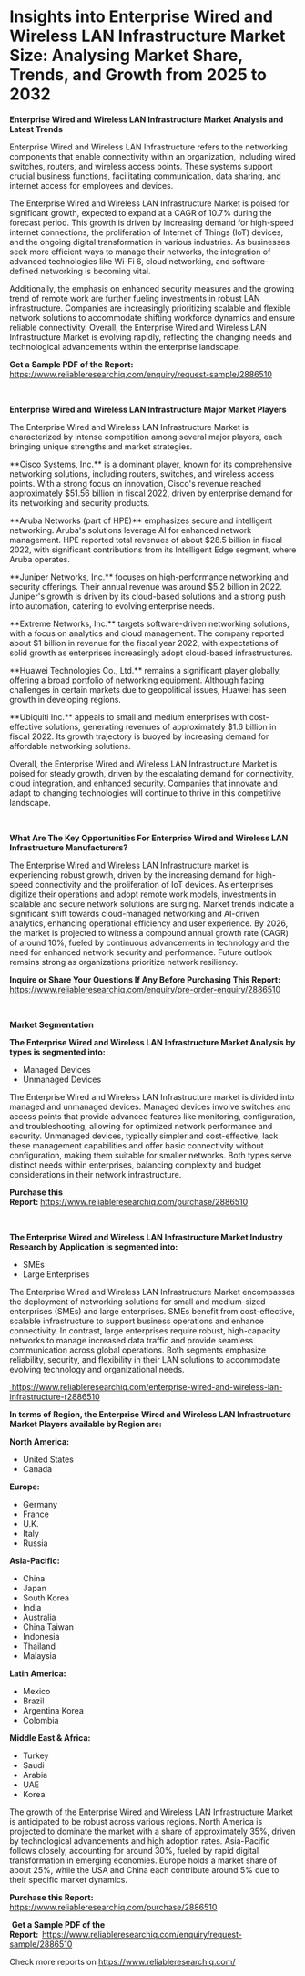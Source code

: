 <p><h1>Insights into Enterprise Wired and Wireless LAN Infrastructure Market Size: Analysing Market Share, Trends, and Growth from 2025 to 2032</h1></p><p><strong>Enterprise Wired and Wireless LAN Infrastructure Market Analysis and Latest Trends</strong></p>
<p><p>Enterprise Wired and Wireless LAN Infrastructure refers to the networking components that enable connectivity within an organization, including wired switches, routers, and wireless access points. These systems support crucial business functions, facilitating communication, data sharing, and internet access for employees and devices.</p><p>The Enterprise Wired and Wireless LAN Infrastructure Market is poised for significant growth, expected to expand at a CAGR of 10.7% during the forecast period. This growth is driven by increasing demand for high-speed internet connections, the proliferation of Internet of Things (IoT) devices, and the ongoing digital transformation in various industries. As businesses seek more efficient ways to manage their networks, the integration of advanced technologies like Wi-Fi 6, cloud networking, and software-defined networking is becoming vital.</p><p>Additionally, the emphasis on enhanced security measures and the growing trend of remote work are further fueling investments in robust LAN infrastructure. Companies are increasingly prioritizing scalable and flexible network solutions to accommodate shifting workforce dynamics and ensure reliable connectivity. Overall, the Enterprise Wired and Wireless LAN Infrastructure Market is evolving rapidly, reflecting the changing needs and technological advancements within the enterprise landscape.</p></p>
<p><strong>Get a Sample PDF of the Report:&nbsp;</strong> <a href="https://www.reliableresearchiq.com/enquiry/request-sample/2886510?utm_campaign=3505&utm_medium=2&utm_source=Github&utm_content=ia&utm_term=13032025&utm_id=enterprise-wired-and-wireless-lan-infrastructure">https://www.reliableresearchiq.com/enquiry/request-sample/2886510</a></p>
<p>&nbsp;</p>
<p><strong>Enterprise Wired and Wireless LAN Infrastructure Major Market Players</strong></p>
<p><p>The Enterprise Wired and Wireless LAN Infrastructure Market is characterized by intense competition among several major players, each bringing unique strengths and market strategies. </p><p>**Cisco Systems, Inc.** is a dominant player, known for its comprehensive networking solutions, including routers, switches, and wireless access points. With a strong focus on innovation, Cisco's revenue reached approximately $51.56 billion in fiscal 2022, driven by enterprise demand for its networking and security products.</p><p>**Aruba Networks (part of HPE)** emphasizes secure and intelligent networking. Aruba's solutions leverage AI for enhanced network management. HPE reported total revenues of about $28.5 billion in fiscal 2022, with significant contributions from its Intelligent Edge segment, where Aruba operates.</p><p>**Juniper Networks, Inc.** focuses on high-performance networking and security offerings. Their annual revenue was around $5.2 billion in 2022. Juniper's growth is driven by its cloud-based solutions and a strong push into automation, catering to evolving enterprise needs.</p><p>**Extreme Networks, Inc.** targets software-driven networking solutions, with a focus on analytics and cloud management. The company reported about $1 billion in revenue for the fiscal year 2022, with expectations of solid growth as enterprises increasingly adopt cloud-based infrastructures.</p><p>**Huawei Technologies Co., Ltd.** remains a significant player globally, offering a broad portfolio of networking equipment. Although facing challenges in certain markets due to geopolitical issues, Huawei has seen growth in developing regions.</p><p>**Ubiquiti Inc.** appeals to small and medium enterprises with cost-effective solutions, generating revenues of approximately $1.6 billion in fiscal 2022. Its growth trajectory is buoyed by increasing demand for affordable networking solutions.</p><p>Overall, the Enterprise Wired and Wireless LAN Infrastructure Market is poised for steady growth, driven by the escalating demand for connectivity, cloud integration, and enhanced security. Companies that innovate and adapt to changing technologies will continue to thrive in this competitive landscape.</p></p>
<p>&nbsp;</p>
<p><strong>What Are The Key Opportunities For Enterprise Wired and Wireless LAN Infrastructure Manufacturers?</strong></p>
<p><p>The Enterprise Wired and Wireless LAN Infrastructure market is experiencing robust growth, driven by the increasing demand for high-speed connectivity and the proliferation of IoT devices. As enterprises digitize their operations and adopt remote work models, investments in scalable and secure network solutions are surging. Market trends indicate a significant shift towards cloud-managed networking and AI-driven analytics, enhancing operational efficiency and user experience. By 2026, the market is projected to witness a compound annual growth rate (CAGR) of around 10%, fueled by continuous advancements in technology and the need for enhanced network security and performance. Future outlook remains strong as organizations prioritize network resiliency.</p></p>
<p><strong>Inquire or Share Your Questions If Any Before Purchasing This Report:</strong> <a href="https://www.reliableresearchiq.com/enquiry/pre-order-enquiry/2886510?utm_campaign=3505&utm_medium=2&utm_source=Github&utm_content=ia&utm_term=13032025&utm_id=enterprise-wired-and-wireless-lan-infrastructure">https://www.reliableresearchiq.com/enquiry/pre-order-enquiry/2886510</a></p>
<p>&nbsp;</p>
<p><strong>Market Segmentation</strong></p>
<p><strong>The Enterprise Wired and Wireless LAN Infrastructure Market Analysis by types is segmented into:</strong></p>
<p><ul><li>Managed Devices</li><li>Unmanaged Devices</li></ul></p>
<p><p>The Enterprise Wired and Wireless LAN Infrastructure market is divided into managed and unmanaged devices. Managed devices involve switches and access points that provide advanced features like monitoring, configuration, and troubleshooting, allowing for optimized network performance and security. Unmanaged devices, typically simpler and cost-effective, lack these management capabilities and offer basic connectivity without configuration, making them suitable for smaller networks. Both types serve distinct needs within enterprises, balancing complexity and budget considerations in their network infrastructure.</p></p>
<p><strong>Purchase this Report:&nbsp;</strong><a href="https://www.reliableresearchiq.com/purchase/2886510?utm_campaign=3505&utm_medium=2&utm_source=Github&utm_content=ia&utm_term=13032025&utm_id=enterprise-wired-and-wireless-lan-infrastructure">https://www.reliableresearchiq.com/purchase/2886510</a></p>
<p>&nbsp;</p>
<p><strong>The Enterprise Wired and Wireless LAN Infrastructure Market Industry Research by Application is segmented into:</strong></p>
<p><ul><li>SMEs</li><li>Large Enterprises</li></ul></p>
<p><p>The Enterprise Wired and Wireless LAN Infrastructure Market encompasses the deployment of networking solutions for small and medium-sized enterprises (SMEs) and large enterprises. SMEs benefit from cost-effective, scalable infrastructure to support business operations and enhance connectivity. In contrast, large enterprises require robust, high-capacity networks to manage increased data traffic and provide seamless communication across global operations. Both segments emphasize reliability, security, and flexibility in their LAN solutions to accommodate evolving technology and organizational needs.</p></p>
<p><a href="https://www.reliableresearchiq.com/enterprise-wired-and-wireless-lan-infrastructure-r2886510?utm_campaign=3505&utm_medium=2&utm_source=Github&utm_content=ia&utm_term=13032025&utm_id=enterprise-wired-and-wireless-lan-infrastructure">&nbsp;https://www.reliableresearchiq.com/enterprise-wired-and-wireless-lan-infrastructure-r2886510</a></p>
<p><strong>In terms of Region, the Enterprise Wired and Wireless LAN Infrastructure Market Players available by Region are:</strong></p>
<p>
    <p> <strong> North America: </strong>
        <ul>
            <li>United States</li>
            <li>Canada</li>
        </ul>
        </p> 
    <p> <strong> Europe: </strong>
        <ul>
            <li>Germany</li>
            <li>France</li>
            <li>U.K.</li>
            <li>Italy</li>
            <li>Russia</li>
        </ul>
        </p> 
    <p> <strong> Asia-Pacific: </strong>
        <ul>
            <li>China</li>
            <li>Japan</li>
            <li>South Korea</li>
            <li>India</li>
            <li>Australia</li>
            <li>China Taiwan</li>
            <li>Indonesia</li>
            <li>Thailand</li>
            <li>Malaysia</li>
        </ul>
        </p> 
    <p> <strong> Latin America: </strong>
        <ul>
            <li>Mexico</li>
            <li>Brazil</li>
            <li>Argentina Korea</li>
            <li>Colombia</li>
        </ul>
        </p> 
    <p> <strong> Middle East & Africa: </strong>
        <ul>
            <li>Turkey</li>
            <li>Saudi</li>
            <li>Arabia</li>
            <li>UAE</li>
            <li>Korea</li>
        </ul>
    </p>
    </p>
<p><p>The growth of the Enterprise Wired and Wireless LAN Infrastructure Market is anticipated to be robust across various regions. North America is projected to dominate the market with a share of approximately 35%, driven by technological advancements and high adoption rates. Asia-Pacific follows closely, accounting for around 30%, fueled by rapid digital transformation in emerging economies. Europe holds a market share of about 25%, while the USA and China each contribute around 5% due to their specific market dynamics.</p></p>
<p><strong>Purchase this Report: </strong><a href="https://www.reliableresearchiq.com/purchase/2886510?utm_campaign=3505&utm_medium=2&utm_source=Github&utm_content=ia&utm_term=13032025&utm_id=enterprise-wired-and-wireless-lan-infrastructure">https://www.reliableresearchiq.com/purchase/2886510</a></p>
<p>&nbsp;<strong>Get a Sample PDF of the Report:&nbsp;&nbsp;</strong><a href="https://www.reliableresearchiq.com/enquiry/request-sample/2886510?utm_campaign=3505&utm_medium=2&utm_source=Github&utm_content=ia&utm_term=13032025&utm_id=enterprise-wired-and-wireless-lan-infrastructure">https://www.reliableresearchiq.com/enquiry/request-sample/2886510</a></p>
<p><strong></strong></p>
<p>Check more reports on <a href="https://www.reliableresearchiq.com/?utm_campaign=3505&utm_medium=2&utm_source=Github&utm_content=ia&utm_term=13032025&utm_id=enterprise-wired-and-wireless-lan-infrastructure">https://www.reliableresearchiq.com/</a></p>